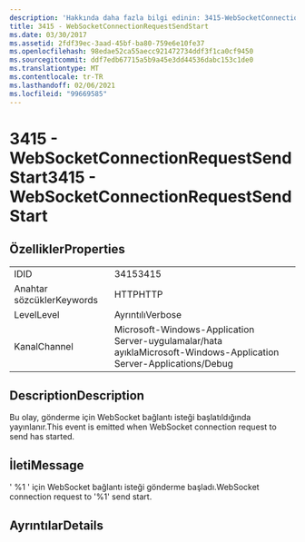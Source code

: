 ```yaml
---
description: 'Hakkında daha fazla bilgi edinin: 3415-WebSocketConnectionRequestSendStart'
title: 3415 - WebSocketConnectionRequestSendStart
ms.date: 03/30/2017
ms.assetid: 2fdf39ec-3aad-45bf-ba80-759e6e10fe37
ms.openlocfilehash: 98edae52ca55aecc921472734ddf3f1ca0cf9450
ms.sourcegitcommit: ddf7edb67715a5b9a45e3dd44536dabc153c1de0
ms.translationtype: MT
ms.contentlocale: tr-TR
ms.lasthandoff: 02/06/2021
ms.locfileid: "99669585"
---
```

# <a name="3415---websocketconnectionrequestsendstart"></a><span data-ttu-id="fde12-103">3415 - WebSocketConnectionRequestSendStart</span><span class="sxs-lookup"><span data-stu-id="fde12-103">3415 - WebSocketConnectionRequestSendStart</span></span>

## <a name="properties"></a><span data-ttu-id="fde12-104">Özellikler</span><span class="sxs-lookup"><span data-stu-id="fde12-104">Properties</span></span>  
  
|||  
|-|-|  
|<span data-ttu-id="fde12-105">ID</span><span class="sxs-lookup"><span data-stu-id="fde12-105">ID</span></span>|<span data-ttu-id="fde12-106">3415</span><span class="sxs-lookup"><span data-stu-id="fde12-106">3415</span></span>|  
|<span data-ttu-id="fde12-107">Anahtar sözcükler</span><span class="sxs-lookup"><span data-stu-id="fde12-107">Keywords</span></span>|<span data-ttu-id="fde12-108">HTTP</span><span class="sxs-lookup"><span data-stu-id="fde12-108">HTTP</span></span>|  
|<span data-ttu-id="fde12-109">Level</span><span class="sxs-lookup"><span data-stu-id="fde12-109">Level</span></span>|<span data-ttu-id="fde12-110">Ayrıntılı</span><span class="sxs-lookup"><span data-stu-id="fde12-110">Verbose</span></span>|  
|<span data-ttu-id="fde12-111">Kanal</span><span class="sxs-lookup"><span data-stu-id="fde12-111">Channel</span></span>|<span data-ttu-id="fde12-112">Microsoft-Windows-Application Server-uygulamalar/hata ayıkla</span><span class="sxs-lookup"><span data-stu-id="fde12-112">Microsoft-Windows-Application Server-Applications/Debug</span></span>|  
  
## <a name="description"></a><span data-ttu-id="fde12-113">Description</span><span class="sxs-lookup"><span data-stu-id="fde12-113">Description</span></span>  

 <span data-ttu-id="fde12-114">Bu olay, gönderme için WebSocket bağlantı isteği başlatıldığında yayınlanır.</span><span class="sxs-lookup"><span data-stu-id="fde12-114">This event is emitted when WebSocket connection request to send has started.</span></span>  
  
## <a name="message"></a><span data-ttu-id="fde12-115">İleti</span><span class="sxs-lookup"><span data-stu-id="fde12-115">Message</span></span>  

 <span data-ttu-id="fde12-116">' %1 ' için WebSocket bağlantı isteği gönderme başladı.</span><span class="sxs-lookup"><span data-stu-id="fde12-116">WebSocket connection request to '%1' send start.</span></span>  
  
## <a name="details"></a><span data-ttu-id="fde12-117">Ayrıntılar</span><span class="sxs-lookup"><span data-stu-id="fde12-117">Details</span></span>
